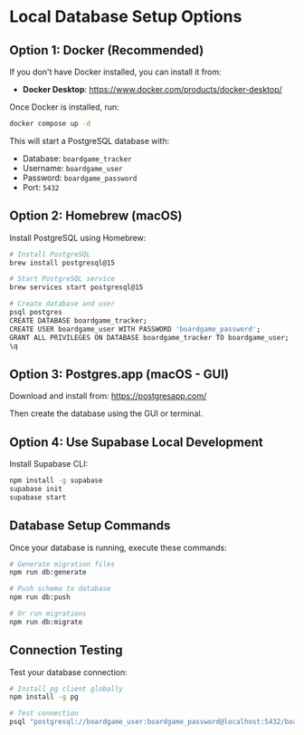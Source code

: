 # Local Database Setup Options

## Option 1: Docker (Recommended) 

If you don't have Docker installed, you can install it from:
- **Docker Desktop**: https://www.docker.com/products/docker-desktop/

Once Docker is installed, run:
```bash
docker compose up -d
```

This will start a PostgreSQL database with:
- Database: `boardgame_tracker`
- Username: `boardgame_user`
- Password: `boardgame_password`
- Port: `5432`

## Option 2: Homebrew (macOS)

Install PostgreSQL using Homebrew:
```bash
# Install PostgreSQL
brew install postgresql@15

# Start PostgreSQL service
brew services start postgresql@15

# Create database and user
psql postgres
CREATE DATABASE boardgame_tracker;
CREATE USER boardgame_user WITH PASSWORD 'boardgame_password';
GRANT ALL PRIVILEGES ON DATABASE boardgame_tracker TO boardgame_user;
\q
```

## Option 3: Postgres.app (macOS - GUI)

Download and install from: https://postgresapp.com/

Then create the database using the GUI or terminal.

## Option 4: Use Supabase Local Development

Install Supabase CLI:
```bash
npm install -g supabase
supabase init
supabase start
```

## Database Setup Commands

Once your database is running, execute these commands:

```bash
# Generate migration files
npm run db:generate

# Push schema to database
npm run db:push

# Or run migrations
npm run db:migrate
```

## Connection Testing

Test your database connection:
```bash
# Install pg client globally
npm install -g pg

# Test connection
psql "postgresql://boardgame_user:boardgame_password@localhost:5432/boardgame_tracker"
```
